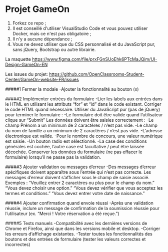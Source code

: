 # Projet GameOn
1. Forkez ce repo ;
2. Il est conseillé d'utiliser VisualStudio Code et vous pouvez utiliser Docker, mais ce n'est pas obligatoire ;
3. Il n'y a aucune dépendance ;
4. Vous ne devez utiliser que du CSS personnalisé et du JavaScript pur, sans jQuery, Bootstrap ou autre librairie.

La maquette
https://www.figma.com/file/prxFGnSUoEhk6PTcMaJQim/UI-Design-GameOn-EN 

Les issues du projet:
https://github.com/OpenClassrooms-Student-Center/GameOn-website-FR/issues


#####1 Fermer la modale
-Ajouter la fonctionnalité au bouton (x)

#####2 Implémenter entrées du formulaire
-Lier les labels aux entrées dans le HTML en utilisant les attributs “for” et “id” dans le code existant. Corriger le code HTML quand nécessaire.
Utiliser du JavaScript pur (pas de jQuery) pour terminer le formulaire :
-Le formulaire doit être valide quand l’utilisateur clique sur “Submit” Les données doivent être saisies correctement :
-Le champ Prénom a un minimum de 2 caractères / n’est pas vide.
-Le champ du nom de famille a un minimum de 2 caractères / n’est pas vide.
-L’adresse électronique est valide.
-Pour le nombre de concours, une valeur numérique est saisie.
-Un bouton radio est sélectionné.
-La case des conditions générales est cochée, l’autre case est facultative / peut être laissée décochée. Conserver les données du formulaire (ne pas effacer le formulaire) lorsqu’il ne passe pas la validation.

#####3 Ajouter validation ou messages d’erreur
-Des messages d’erreur spécifiques doivent apparaître sous l’entrée qui n’est pas correcte.
 Les messages d’erreur doivent s’afficher sous le champ de saisie associé. Exemples :
“Veuillez entrer 2 caractères ou plus pour le champ du nom.”
“Vous devez choisir une option.”
“Vous devez vérifier que vous acceptez les termes et conditions.”
“Vous devez entrer votre date de naissance.”

#####4 Ajouter confirmation quand envoie réussi
-Après une validation réussie, inclure un message de confirmation de la soumission réussie pour l’utilisateur (ex. “Merci ! Votre réservation a été reçue.”)

#####5 Tests manuels
-Compatibilité avec les dernières versions de Chrome et Firefox, ainsi que dans les versions mobile et desktop.
-Corriger les erreurs d’affichage existantes.
-Tester toutes les fonctionnalités des boutons et des entrées de formulaire (tester les valeurs correctes et incorrectes)

